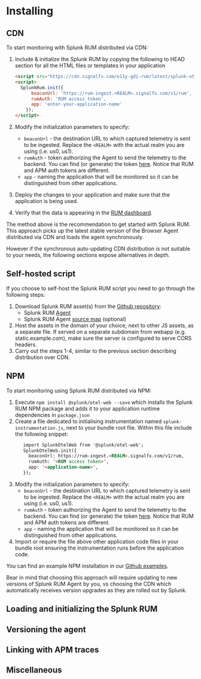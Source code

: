 # Installing

## CDN
To start monitoring with Splunk RUM distributed via CDN:
1. Include & initialize the Splunk RUM by copying the following to HEAD section for all the HTML files or templates in your application

    ```html
    <script src="https://cdn.signalfx.com/o11y-gdi-rum/latest/splunk-otel-web.js" crossorigin="anonymous"></script>
    <script>
      SplunkRum.init({
          beaconUrl: 'https://rum-ingest.<REALM>.signalfx.com/v1/rum',
          rumAuth: 'RUM access token',
          app: 'enter-your-application-name'
        });
    </script>
    ```

1. Modify the initialization parameters to specify:
   - `beaconUrl` - the destination URL to which captured telemetry is sent to be ingested. Replace the `<REALM>` with the actual realm you are using (i.e. us0, us1). 
   - `rumAuth` - token authorizing the Agent to send the telemetry to the backend. You can find (or generate) the token [here](https://app.signalfx.com/o11y/#/organization/current?selectedKeyValue=sf_section:accesstokens). 
     Notice that RUM and APM auth tokens are different.
   - `app` - naming the application that will be monitored so it can be distinguished from other applications.
1. Deploy the changes to your application and make sure that the application is being used.
1. Verify that the data is appearing in the [RUM dashboard](http://TODO-ENTER-CORRECT-URL). 

The method above is the recommendation to get started with Splunk RUM. This approach picks up the latest stable version of the Browser Agent distributed via CDN and loads the agent synchronously. 

However if the synchronous auto-updating CDN distribution is not suitable to your needs, the following sections expose alternatives in depth.

## Self-hosted script
If you choose to self-host the Splunk RUM script you need to go through the following steps:

1. Download Splunk RUM asset(s) from the [Github repository](https://github.com/signalfx/splunk-otel-js-browser/releases/latest):
   - Splunk RUM [Agent](https://github.com/signalfx/splunk-otel-js-browser/releases/download/v0.4.2/splunk-otel-web.js)
   - Splunk RUM Agent [source map](https://github.com/signalfx/splunk-otel-js-browser/releases/download/v0.4.2/splunk-otel-web.js.map) (optional)
2. Host the assets in the domain of your choice, next to other JS assets, as a separate file. If served on a separate subdomain from webapp (e.g. static.example.com), make sure the server is configured to serve CORS headers.
3. Carry out the steps 1-4, similar to the previous section describing distribution over CDN.  

## NPM

To start monitoring using Splunk RUM distributed via NPM:

1. Execute `npm install @splunk/otel-web --save` which installs the Splunk RUM NPM package and adds it to your application runtime dependencies in `package.json`
2. Create a file dedicated to initialising instrumentation named `splunk-instrumentation.js`, next to your bundle root file. Within this file include the following snippet:
    ```html
       import SplunkOtelWeb from '@splunk/otel-web';
       SplunkOtelWeb.init({
         beaconUrl: https://rum-ingest.<REALM>.signalfx.com/v1/rum,
         rumAuth: '<RUM access token>',
         app: '<application-name>',
       });
    ```
3. Modify the initialization parameters to specify:
   - `beaconUrl` - the destination URL to which captured telemetry is sent to be ingested. Replace the `<REALM>` with the actual realm you are using (i.e. us0, us1). 
   - `rumAuth` - token authorizing the Agent to send the telemetry to the backend. You can find (or generate) the token [here](https://app.signalfx.com/o11y/#/organization/current?selectedKeyValue=sf_section:accesstokens). 
     Notice that RUM and APM auth tokens are different.
   - `app` - naming the application that will be monitored so it can be distinguished from other applications.
4. Import or require the file above other application code files in your bundle root ensuring the instrumentation runs before the application code. 

You can find an example NPM installation in our [Github examples](https://github.com/signalfx/splunk-otel-js-web/tree/cc69ea1e7c16a0ae2f9f144b7be8a139a708774d/examples/installing-npm).

Bear in mind that choosing this approach will require updating to new versions of Splunk RUM Agent by you, vs choosing the CDN which automatically receives version upgrades as they are rolled out by Splunk. 

## Loading and initializing the Splunk RUM
## Versioning the agent
## Linking with APM traces
## Miscellaneous
